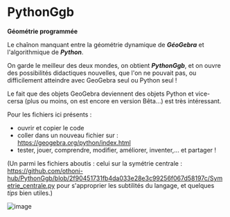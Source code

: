 # **PythonGgb**
**Géométrie programmée**

Le chaînon manquant entre la géométrie dynamique de ***GéoGebra*** et l'algorithmique de ***Python***.

On garde le meilleur des deux mondes, on obtient ***PythonGgb***, et on ouvre des possibilités didactiques nouvelles, que l'on ne pouvait pas, ou difficilement atteindre avec GeoGebra seul ou Python seul !

Le fait que des objets GeoGebra deviennent des objets Python et vice-cersa (plus ou moins, on est encore en version Bêta...) est très intéressant.


Pour les fichiers ici présents :
* ouvrir et copier le code
* coller dans un nouveau fichier sur : https://geogebra.org/python/index.html
* tester, jouer, comprendre, modifier, améliorer, inventer,... et partager !

(Un parmi les fichiers aboutis  : celui sur la symétrie centrale : https://github.com/othoni-hub/PythonGgb/blob/2f90451731fb4da033e28e3c99256f067d58197c/Symetrie_centrale.py
pour s'approprier les subtilités du langage, et quelques *tips* bien utiles.)


![image](https://github.com/othoni-hub/PythonGgb/assets/55344994/ba048f42-a5bc-4886-b035-7ad9f3c43511)

